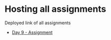 # Hosting all assignments

Deployed link of all assignments

- [Day 9 - Assignment](https://www.eunicedhivya.com/zen-assignment-host/day9/index.html)
